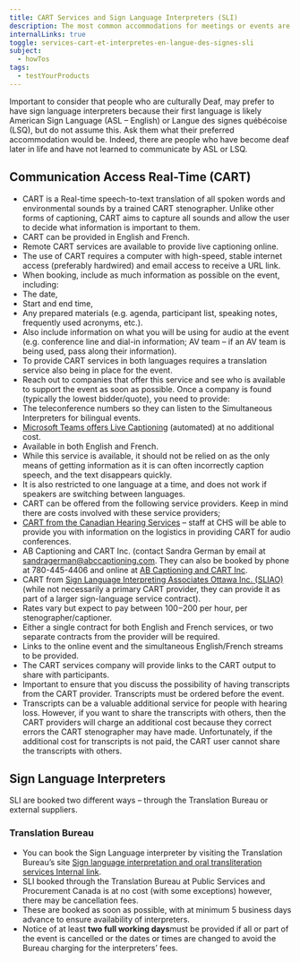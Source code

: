 ```yaml
---
title: CART Services and Sign Language Interpreters (SLI)
description: The most common accommodations for meetings or events are computer-assisted real-time transcription (CART) and interpretation services.
internalLinks: true
toggle: services-cart-et-interpretes-en-langue-des-signes-sli
subject:
  - howTos
tags:
  - testYourProducts
---
```


Important to consider that people who are culturally Deaf, may prefer to have sign language interpreters because their first language is likely American Sign Language (ASL – English) or Langue des signes québécoise (LSQ), but do not assume this. Ask them what their preferred accommodation would be. Indeed, there are people who have become deaf later in life and have not learned to communicate by ASL or LSQ.

## Communication Access Real-Time (CART)

- CART is a Real-time speech-to-text translation of all spoken words and environmental sounds by a trained CART stenographer. Unlike other forms of captioning, CART aims to capture all sounds and allow the user to decide what information is important to them.
- CART can be provided in English and French.
- Remote CART services are available to provide live captioning online.
- The use of CART requires a computer with high-speed, stable internet access (preferably hardwired) and email access to receive a URL link.
- When booking, include as much information as possible on the event, including:
- The date,
- Start and end time,
- Any prepared materials (e.g. agenda, participant list, speaking notes, frequently used acronyms, etc.).
- Also include information on what you will be using for audio at the event (e.g. conference line and dial-in information; AV team – if an AV team is being used, pass along their information).
- To provide CART services in both languages requires a translation service also being in place for the event.
- Reach out to companies that offer this service and see who is available to support the event as soon as possible. Once a company is found (typically the lowest bidder/quote), you need to provide:
- The teleconference numbers so they can listen to the Simultaneous Interpreters for bilingual events.
- [Microsoft Teams offers Live Captioning](https://support.microsoft.com/en-us/office/use-live-captions-in-a-teams-meeting-4be2d304-f675-4b57-8347-cbd000a21260) (automated) at no additional cost.
- Available in both English and French.
- While this service is available, it should not be relied on as the only means of getting information as it is can often incorrectly caption speech, and the text disappears quickly.
- It is also restricted to one language at a time, and does not work if speakers are switching between languages.
- CART can be offered from the following service providers. Keep in mind there are costs involved with these service providers;
- [CART from the Canadian Hearing Services](https://www.chs.ca/service/captioning-services) – staff at CHS will be able to provide you with information on the logistics in providing CART for audio conferences.
- AB Captioning and CART Inc. (contact Sandra German by email at [sandragerman@abccaptioning.com](mailto:sandragerman@abccaptioning.com). They can also be booked by phone at 780-445-4406 and online at [AB Captioning and CART Inc](https://abcaptioning.com/book-a-time-now/).
- CART from [Sign Language Interpreting Associates Ottawa Inc. (SLIAO)](mailto:https://sliao.ca/services/) (while not necessarily a primary CART provider, they can provide it as part of a larger sign-language service contract).
- Rates vary but expect to pay between $100-$200 per hour, per stenographer/captioner.
- Either a single contract for both English and French services, or two separate contracts from the provider will be required.
- Links to the online event and the simultaneous English/French streams to be provided.
- The CART services company will provide links to the CART output to share with participants.
- Important to ensure that you discuss the possibility of having transcripts from the CART provider. Transcripts must be ordered before the event.
- Transcripts can be a valuable additional service for people with hearing loss. However, if you want to share the transcripts with others, then the CART providers will charge an additional cost because they correct errors the CART stenographer may have made. Unfortunately, if the additional cost for transcripts is not paid, the CART user cannot share the transcripts with others.

## Sign Language Interpreters

SLI are booked two different ways – through the Translation Bureau or external suppliers.

### Translation Bureau

- You can book the Sign Language interpreter by visiting the Translation Bureau’s site [Sign language interpretation and oral transliteration services Internal link](http://gcintranet.tpsgc-pwgsc.gc.ca/bt-tb/interpretation/visuelle-visual-eng.html).
- SLI booked through the Translation Bureau at Public Services and Procurement Canada is at no cost (with some exceptions) however, there may be cancellation fees.
- These are booked as soon as possible, with at minimum 5 business days advance to ensure availability of interpreters.
- Notice of at least **two full working days**must be provided if all or part of the event is cancelled or the dates or times are changed to avoid the Bureau charging for the interpreters’ fees.
